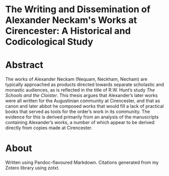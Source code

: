 # The Writing and Dissemination of Alexander Neckam's Works at Cirencester: A Historical and Codicological Study

# Abstract

The works of Alexander Neckam (Nequam, Neckham, Necham) are typically approached as products directed towards separate scholastic and monastic audiences, as is reflected in the title of R.W. Hunt’s study *The Schools and the Cloister*. This thesis argues that Alexander’s later works were all written for the Augustinian community at Cirencester, and that as canon and later abbot he composed works that would fill a lack of practical books that served as tools for the order’s work in its community. The evidence for this is derived primarily from an analysis of the manuscripts containing Alexander’s works, a number of which appear to be derived directly from copies made at Cirencester.

# About

Written using Pandoc-flavoured Markdown. Citations generated from my Zotero library using zotxt.